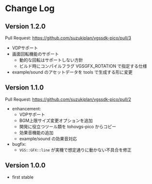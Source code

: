 # Change Log

## Version 1.2.0

Pull Request: https://github.com/suzukiplan/vgssdk-pico/pull/3

- VDPサポート
- 画面回転機能のサポート
  - 動的な回転はサポートしない方針
  - ビルド時にコンパイルフラグ VGSGFX_ROTATION で指定する仕様
- example/sound のアセットデータを tools で生成する形に変更

## Version 1.1.0

Pull Request: https://github.com/suzukiplan/vgssdk-pico/pull/2

- enhancement:
  - VDPサポート
  - BGM上限サイズ変更オプションを追加
  - 開発に役立つツール類を tohovgs-pico からコピー
  - 効果音機能の追加
  - example/sound の効果音対応
- bugfix:
  - `VGS::GFX::line` が実機で想定通りに動かない不具合を修正

## Version 1.0.0

- first stable

